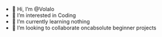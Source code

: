 - 👋 Hi, I’m @Volalo
- 👀 I’m interested in Coding 
- 🌱 I’m currently learning nothing
- 💞️ I’m looking to collaborate oncabsolute beginner projects

<!---
Volalo/Volalo is a ✨ special ✨ repository because its `README.md` (this file) appears on your GitHub profile.
You can click the Preview link to take a look at your changes.
--->
